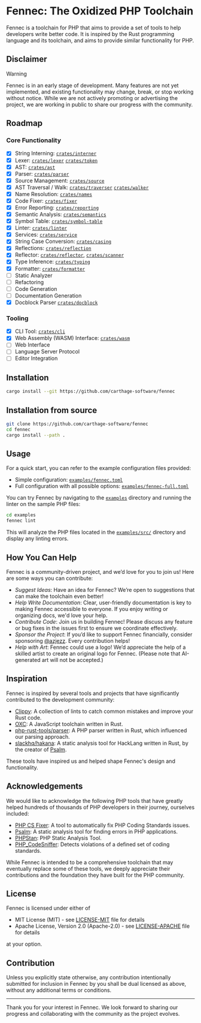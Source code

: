 # Fennec: The Oxidized PHP Toolchain

Fennec is a toolchain for PHP that aims to provide a set of tools to help developers write better code.
It is inspired by the Rust programming language and its toolchain, and aims to provide similar functionality for PHP.

## Disclaimer

> [!WARNING]
> Fennec is in an early stage of development. Many features are not yet implemented, and existing functionality may change, break, or stop working without notice.
> While we are not actively promoting or advertising the project, we are working in public to share our progress with the community.

## Roadmap

### Core Functionality

- [x] String Interning: [`crates/interner`](crates/interner)
- [x] Lexer: [`crates/lexer`](crates/lexer) [`crates/token`](crates/token)
- [x] AST: [`crates/ast`](crates/ast)
- [x] Parser: [`crates/parser`](crates/parser)
- [x] Source Management: [`crates/source`](crates/source)
- [x] AST Traversal / Walk: [`crates/traverser`](crates/traverser) [`crates/walker`](crates/walker)
- [x] Name Resolution: [`crates/names`](crates/names)
- [x] Code Fixer: [`crates/fixer`](crates/fixer)
- [x] Error Reporting: [`crates/reporting`](crates/reporting)
- [x] Semantic Analysis: [`crates/semantics`](crates/semantics)
- [x] Symbol Table: [`crates/symbol-table`](crates/symbol-table)
- [x] Linter: [`crates/linter`](crates/linter)
- [x] Services: [`crates/service`](crates/service)
- [x] String Case Conversion: [`crates/casing`](crates/casing)
- [x] Reflections: [`crates/reflection`](crates/reflection)
- [x] Reflector: [`crates/reflector`](crates/reflector), [`crates/scanner`](crates/scanner)
- [x] Type Inference: [`crates/typing`](crates/typing)
- [x] Formatter: [`crates/formatter`](crates/formatter)
- [ ] Static Analyzer
- [ ] Refactoring
- [ ] Code Generation
- [ ] Documentation Generation
- [x] Docblock Parser [`crates/docblock`](crates/docblock)

### Tooling

- [x] CLI Tool: [`crates/cli`](crates/cli)
- [x] Web Assembly (WASM) Interface: [`crates/wasm`](crates/wasm)
- [ ] Web Interface
- [ ] Language Server Protocol
- [ ] Editor Integration

## Installation

```bash
cargo install --git https://github.com/carthage-software/fennec
```

## Installation from source

```bash
git clone https://github.com/carthage-software/fennec
cd fennec
cargo install --path .
```

## Usage

For a quick start, you can refer to the example configuration files provided:

- Simple configuration: [`examples/fennec.toml`](examples/fennec.toml)
- Full configuration with all possible options: [`examples/fennec-full.toml`](examples/fennec-full.toml)

You can try Fennec by navigating to the [`examples`](examples) directory and running the linter on the sample PHP files:

```bash
cd examples
fennec lint
```

This will analyze the PHP files located in the [`examples/src/`](examples/src) directory and display any linting errors.

## How You Can Help

Fennec is a community-driven project, and we’d love for you to join us! Here are some ways you can contribute:

- _Suggest Ideas_: Have an idea for Fennec? We’re open to suggestions that can make the toolchain even better!
- _Help Write Documentation_: Clear, user-friendly documentation is key to making Fennec accessible to everyone. If you enjoy writing or organizing docs, we'd love your help.
- _Contribute Code_: Join us in building Fennec! Please discuss any feature or bug fixes in the issues first to ensure we coordinate effectively.
- _Sponsor the Project_: If you’d like to support Fennec financially, consider sponsoring [@azjezz](https://github.com/azjezz). Every contribution helps!
- _Help with Art_: Fennec could use a logo! We’d appreciate the help of a skilled artist to create an original logo for Fennec. (Please note that AI-generated art will not be accepted.)

## Inspiration

Fennec is inspired by several tools and projects that have significantly contributed to the development community:

- [Clippy](https://github.com/rust-lang/rust-clippy): A collection of lints to catch common mistakes and improve your Rust code.
- [OXC](https://github.com/oxc-project/oxc/): A JavaScript toolchain written in Rust.
- [php-rust-tools/parser](https://github.com/php-rust-tools/parser/): A PHP parser written in Rust, which influenced our parsing approach.
- [slackhq/hakana](https://github.com/slackhq/hakana/): A static analysis tool for HackLang written in Rust, by the creator of [Psalm](https://github.com/vimeo/psalm).

These tools have inspired us and helped shape Fennec's design and functionality.

## Acknowledgements

We would like to acknowledge the following PHP tools that have greatly helped hundreds of thousands of PHP developers in their journey,
ourselves included:

- [PHP CS Fixer](https://github.com/PHP-CS-Fixer/PHP-CS-Fixer): A tool to automatically fix PHP Coding Standards issues.
- [Psalm](https://github.com/vimeo/psalm): A static analysis tool for finding errors in PHP applications.
- [PHPStan](https://github.com/phpstan/phpstan): PHP Static Analysis Tool.
- [PHP_CodeSniffer](https://github.com/squizlabs/PHP_CodeSniffer): Detects violations of a defined set of coding standards.

While Fennec is intended to be a comprehensive toolchain that may eventually replace some of these tools,
we deeply appreciate their contributions and the foundation they have built for the PHP community.

## License

Fennec is licensed under either of

- MIT License (MIT) - see [LICENSE-MIT](./LICENSE-MIT) file for details
- Apache License, Version 2.0 (Apache-2.0) - see [LICENSE-APACHE](./LICENSE-APACHE) file for details

at your option.

## Contribution

Unless you explicitly state otherwise, any contribution intentionally submitted for inclusion in Fennec by you shall be dual licensed as above, without any additional terms or conditions.

---

Thank you for your interest in Fennec. We look forward to sharing our progress and collaborating with the community as the project evolves.
